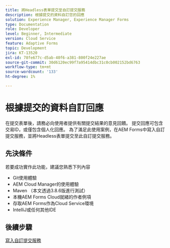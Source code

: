 ```yaml
---
title: 將Headless表單提交至自訂提交服務
description: 根據提交的資料自訂您的回應
solution: Experience Manager, Experience Manager Forms
type: Documentation
role: Developer
level: Beginner, Intermediate
version: Cloud Service
feature: Adaptive Forms
topic: Development
jira: KT-13520
exl-id: 78fe677c-d5ab-40f6-a381-800f24e227ae
source-git-commit: 30d6120ec99f7a95414dbc31c0cb002152bd6763
workflow-type: tm+mt
source-wordcount: '133'
ht-degree: 1%

---
```


# 根據提交的資料自訂回應

在提交表單後，請務必向使用者提供有關提交結果的意見回饋。 提交回應可包含交易ID，或僅包含個人化回應。 為了滿足此使用案例，在AEM Forms中寫入自訂提交服務，並將Headless表單提交至此自訂提交服務。

## 先決條件

若要成功實作此功能，建議您熟悉下列內容

* Git使用體驗
* AEM Cloud Manager的使用體驗
* Maven （本文透過3.8.6版進行測試）
* 本機AEM Forms Cloud就緒的作者例項
* 存取AEM Forms作為Cloud Service環境
* IntelliJ或任何其他IDE


## 後續步驟

[寫入自訂提交服務](./custom-submit-service.md)
